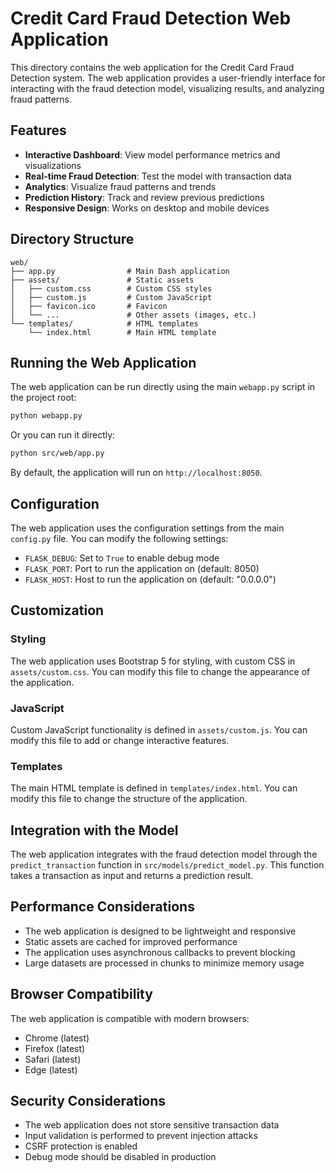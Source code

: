 # Credit Card Fraud Detection Web Application

This directory contains the web application for the Credit Card Fraud Detection system. The web application provides a user-friendly interface for interacting with the fraud detection model, visualizing results, and analyzing fraud patterns.

## Features

- **Interactive Dashboard**: View model performance metrics and visualizations
- **Real-time Fraud Detection**: Test the model with transaction data
- **Analytics**: Visualize fraud patterns and trends
- **Prediction History**: Track and review previous predictions
- **Responsive Design**: Works on desktop and mobile devices

## Directory Structure

```
web/
├── app.py                # Main Dash application
├── assets/               # Static assets
│   ├── custom.css        # Custom CSS styles
│   ├── custom.js         # Custom JavaScript
│   ├── favicon.ico       # Favicon
│   └── ...               # Other assets (images, etc.)
└── templates/            # HTML templates
    └── index.html        # Main HTML template
```

## Running the Web Application

The web application can be run directly using the main `webapp.py` script in the project root:

```bash
python webapp.py
```

Or you can run it directly:

```bash
python src/web/app.py
```

By default, the application will run on `http://localhost:8050`.

## Configuration

The web application uses the configuration settings from the main `config.py` file. You can modify the following settings:

- `FLASK_DEBUG`: Set to `True` to enable debug mode
- `FLASK_PORT`: Port to run the application on (default: 8050)
- `FLASK_HOST`: Host to run the application on (default: "0.0.0.0")

## Customization

### Styling

The web application uses Bootstrap 5 for styling, with custom CSS in `assets/custom.css`. You can modify this file to change the appearance of the application.

### JavaScript

Custom JavaScript functionality is defined in `assets/custom.js`. You can modify this file to add or change interactive features.

### Templates

The main HTML template is defined in `templates/index.html`. You can modify this file to change the structure of the application.

## Integration with the Model

The web application integrates with the fraud detection model through the `predict_transaction` function in `src/models/predict_model.py`. This function takes a transaction as input and returns a prediction result.

## Performance Considerations

- The web application is designed to be lightweight and responsive
- Static assets are cached for improved performance
- The application uses asynchronous callbacks to prevent blocking
- Large datasets are processed in chunks to minimize memory usage

## Browser Compatibility

The web application is compatible with modern browsers:

- Chrome (latest)
- Firefox (latest)
- Safari (latest)
- Edge (latest)

## Security Considerations

- The web application does not store sensitive transaction data
- Input validation is performed to prevent injection attacks
- CSRF protection is enabled
- Debug mode should be disabled in production 